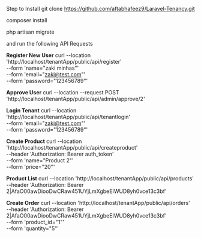 Step to Install
git clone https://github.com/aftabhafeez9/Laravel-Tenancy.git

composer install 

php artisan migrate

and run the following API Requests 


**Register New User**
curl --location 'http://localhost/tenantApp/public/api/register' \
--form 'name="zaki minhas"' \
--form 'email="zaki@test.com"' \
--form 'password="123456789"'

**Approve User**
curl --location --request POST 'http://localhost/tenantApp/public/api/admin/approve/2'

**Login Tenant**
curl --location 'http://localhost/tenantApp/public/api/tenantlogin' \
--form 'email="zaki@test.com"' \
--form 'password="123456789"'

**Create Product**
curl --location 'http://localhost/tenantApp/public/api/createproduct' \
--header 'Authorization: Bearer auth_token' \
--form 'name="Product 2"' \
--form 'price="20"'

**Product List**
curl --location 'http://localhost/tenantApp/public/api/products' \
--header 'Authorization: Bearer 2|AfaO00awDiooDwCRaw451UYjLmXgbeEIWUD8yh0vce13c3bf'

**Create Order**
curl --location 'http://localhost/tenantApp/public/api/orders' \
--header 'Authorization: Bearer 2|AfaO00awDiooDwCRaw451UYjLmXgbeEIWUD8yh0vce13c3bf' \
--form 'product_id="1"' \
--form 'quantity="5"'
